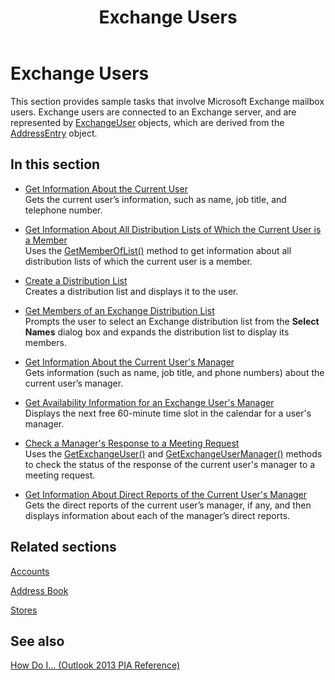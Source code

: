 ﻿---
title: Exchange Users
TOCTitle: Exchange Users
ms:assetid: 01802032-fd60-400b-ad83-1f4eefe596bd
ms:mtpsurl: https://msdn.microsoft.com/en-us/library/Ff184585(v=office.15)
ms:contentKeyID: 55119835
ms.date: 07/24/2014
mtps_version: v=office.15
---

# Exchange Users

This section provides sample tasks that involve Microsoft Exchange mailbox users. Exchange users are connected to an Exchange server, and are represented by [ExchangeUser](https://msdn.microsoft.com/en-us/library/bb609574\(v=office.15\)) objects, which are derived from the [AddressEntry](https://msdn.microsoft.com/en-us/library/bb609728\(v=office.15\)) object.

## In this section

  - [Get Information About the Current User](how-to-get-information-about-the-current-user.md)  
    Gets the current user’s information, such as name, job title, and telephone number.

  - [Get Information About All Distribution Lists of Which the Current User is a Member](how-to-get-information-about-all-distribution-lists-of-which-the-current-user-is-a-member.md)  
    Uses the [GetMemberOfList()](https://msdn.microsoft.com/en-us/library/bb623397\(v=office.15\)) method to get information about all distribution lists of which the current user is a member.

  - [Create a Distribution List](how-to-create-a-distribution-list.md)  
    Creates a distribution list and displays it to the user.

  - [Get Members of an Exchange Distribution List](how-to-get-members-of-an-exchange-distribution-list.md)  
    Prompts the user to select an Exchange distribution list from the **Select Names** dialog box and expands the distribution list to display its members.

  - [Get Information About the Current User's Manager](how-to-get-information-about-the-current-user-s-manager.md)  
    Gets information (such as name, job title, and phone numbers) about the current user’s manager.

  - [Get Availability Information for an Exchange User's Manager](how-to-get-availability-information-for-an-exchange-user-s-manager.md)  
    Displays the next free 60-minute time slot in the calendar for a user's manager.

  - [Check a Manager's Response to a Meeting Request](how-to-check-a-manager-s-response-to-a-meeting-request.md)  
    Uses the [GetExchangeUser()](https://msdn.microsoft.com/en-us/library/bb611808\(v=office.15\)) and [GetExchangeUserManager()](https://msdn.microsoft.com/en-us/library/bb646656\(v=office.15\)) methods to check the status of the response of the current user's manager to a meeting request.

  - [Get Information About Direct Reports of the Current User's Manager](how-to-get-information-about-direct-reports-of-the-current-user-s-manager.md)  
    Gets the direct reports of the current user’s manager, if any, and then displays information about each of the manager’s direct reports.

## Related sections

[Accounts](accounts.md)

[Address Book](address-book.md)

[Stores](stores.md)

## See also



[How Do I... (Outlook 2013 PIA Reference)](how-do-i-outlook-2013-pia-reference.md)

